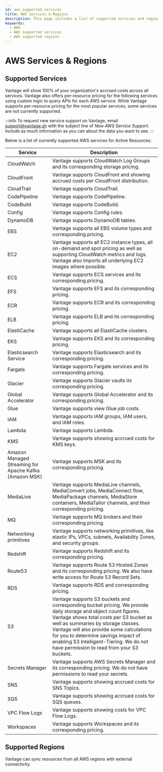 ```yaml
---
id: aws_supported_services
title: AWS Services & Regions
description: This page includes a list of supported services and regions for the AWS Vantage integration.
keywords:
  - AWS
  - AWS supported services
  - AWS supported regions
---
```


# AWS Services & Regions

## Supported Services

Vantage will show 100% of your organization's accrued costs across all services. Vantage also offers per-resource pricing for the following services using custom logic to query APIs for each AWS service. While Vantage supports per-resource pricing for the most popular services, some services are not currently supported. 

:::info
To request new service support on Vantage, email [support@vantage.sh](mailto:support@vantage.sh) with the subject line of _New AWS Service Support_. Include as much information as you can about the data you want to see.
:::

Below is a list of currently supported AWS services for Active Resources:

| Service                                                | Description                                                                                                                                                                                                                                                                                                                                                                   |
| ------------------------------------------------------ | ----------------------------------------------------------------------------------------------------------------------------------------------------------------------------------------------------------------------------------------------------------------------------------------------------------------------------------------------------------------------------- |
| CloudWatch                                             | Vantage supports CloudWatch Log Groups and its corresponding storage pricing.                                                                                                                                                                                                                                                                                                 |
| CloudFront                                             | Vantage supports CloudFront and showing accrued costs per CloudFront distribution.                                                                                                                                                                                                                                                                                            |
| CloudTrail                                             | Vantage supports CloudTrail.                                                                                                                                                                                                                                                                                                                                                  |
| CodePipeline                                           | Vantage supports CodePipeline.                                                                                                                                                                                                                                                                                                                                                |
| CodeBuild                                              | Vantage supports CodeBuild.                                                                                                                                                                                                                                                                                                                                                   |
| Config                                                 | Vantage supports Config rules.                                                                                                                                                                                                                                                                                                                                                |
| DynamoDB                                               | Vantage supports DynamoDB tables.                                                                                                                                                                                                                                                                                                                                             |
| EBS                                                    | Vantage supports all EBS volume types and corresponding pricing.                                                                                                                                                                                                                                                                                                              |
| EC2                                                    | Vantage supports all EC2 instance types, all on-demand and spot pricing as well as supporting CloudWatch metrics and logs. Vantage also imports all underlying EC2 images where possible.                                                                                                                                                                                     |
| ECS                                                    | Vantage supports ECS services and its corresponding pricing.                                                                                                                                                                                                                                                                                                                  |
| EFS                                                    | Vantage supports EFS and its corresponding pricing.                                                                                                                                                                                                                                                                                                                           |
| ECR                                                    | Vantage supports ECR and its corresponding pricing.                                                                                                                                                                                                                                                                                                                           |
| ELB                                                    | Vantage supports ELB and its corresponding pricing.                                                                                                                                                                                                                                                                                                                           |
| ElastiCache                                            | Vantage supports all ElastiCache clusters.                                                                                                                                                                                                                                                                                                                                    |
| EKS                                                    | Vantage supports EKS and its corresponding pricing.                                                                                                                                                                                                                                                                                                                           |
| Elasticsearch Service                                  | Vantage supports Elasticsearch and its corresponding pricing.                                                                                                                                                                                                                                                                                                                 |
| Fargate                                                | Vantage supports Fargate services and its corresponding pricing.                                                                                                                                                                                                                                                                                                              |
| Glacier                                                | Vantage supports Glacier vaults its corresponding pricing.                                                                                                                                                                                                                                                                                                                    |
| Global Accelerator                                     | Vantage supports Global Accelerator and its corresponding pricing.                                                                                                                                                                                                                                                                                                            |
| Glue                                                   | Vantage supports view Glue job costs.                                                                                                                                                                                                                                                                                                                                         |
| IAM                                                    | Vantage supports IAM groups, IAM users, and IAM roles.                                                                                                                                                                                                                                                                                                                        |
| Lambda                                                 | Vantage supports Lambda.                                                                                                                                                                                                                                                                                                                                                      |
| KMS                                                    | Vantage supports showing accrued costs for KMS keys.                                                                                                                                                                                                                                                                                                                          |
| Amazon Managed Streaming for Apache Kafka (Amazon MSK) | Vantage supports MSK and its corresponding pricing.                                                                                                                                                                                                                                                                                                                           |
| MediaLive                                              | Vantage supports MediaLive channels, MediaConvert jobs, MediaConnect flow, MediaPackage channels, MediaStore containers, MediaTailor channels, and their corresponding pricing.                                                                                                                                                                                               |
| MQ                                                     | Vantage supports MQ brokers and their corresponding pricing.                                                                                                                                                                                                                                                                                                                  |
| Networking primitives                                  | Vantage supports networking primitives, like elastic IPs, VPCs, subnets, Availability Zones, and security groups.                                                                                                                                                                                                                                                             |
| Redshift                                               | Vantage supports Redshift and its corresponding pricing.                                                                                                                                                                                                                                                                                                                      |
| Route53                                                | Vantage supports Route 53 Hosted Zones and its corresponding pricing. We also have write access for Route 53 Record Sets.                                                                                                                                                                                                                                                     |
| RDS                                                    | Vantage supports RDS and corresponding pricing.                                                                                                                                                                                                                                                                                                                               |
| S3                                                     | Vantage supports S3 buckets and corresponding bucket pricing. We provide daily storage and object count figures. Vantage shows total costs per S3 bucket as well as summaries by storage classes. Vantage will also provide some calculations for you to determine savings impact of enabling S3 Intelligent-Tiering. We do not have permission to read from your S3 buckets. |
| Secrets Manager                                        | Vantage supports AWS Secrets Manager and its corresponding pricing. We do not have permissions to read your secrets.                                                                                                                                                                                                                                                          |
| SNS                                                    | Vantage supports showing accrued costs for SNS Topics.                                                                                                                                                                                                                                                                                                                        |
| SQS                                                    | Vantage supports showing accrued costs for SQS queues.                                                                                                                                                                                                                                                                                                                        |
| VPC Flow Logs                                          | Vantage supports showing costs for VPC Flow Logs.                                                                                                                                                                                                                                                                                                                             |
| Workspaces                                             | Vantage supports Workspaces and its corresponding pricing.                                                                                                                                                                                                                                                                                                                    |

## Supported Regions

Vantage can sync resources from all AWS regions with external connectivity.
